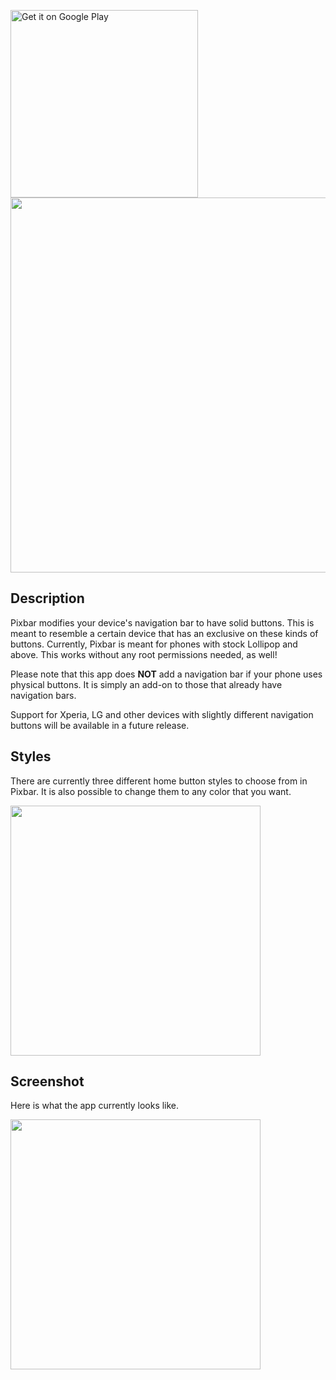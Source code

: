 <a href="ttps://play.google.com/store/apps/details?id=com.dunrite.pixbar&utm_source=github&pcampaignid=MKT-Other-global-all-co-prtnr-py-PartBadge-Mar2515-1"><img alt="Get it on Google Play" src="https://play.google.com/intl/en_us/badges/images/generic/en_badge_web_generic.png" width="300"/></a>
<img src="http://i.imgur.com/UUarDd9.png" width="600"/>

Description
-----------
Pixbar modifies your device's navigation bar to have solid buttons. This is meant to resemble a certain device that has an exclusive on these kinds of buttons. Currently, Pixbar is meant for phones with stock Lollipop and above. This works without any root permissions needed, as well!

Please note that this app does **NOT** add a navigation bar if your phone uses physical buttons. It is simply an add-on to those that already have navigation bars.

Support for Xperia, LG and other devices with slightly different navigation buttons will be available in a future release.

Styles
------------
There are currently three different home button styles to choose from in Pixbar. It is also possible to change them to any color that you want.

<img src="http://i.imgur.com/wF2af4s.png" width="400"/>

Screenshot
------------
Here is what the app currently looks like.

<img src="http://i.imgur.com/4Vf8fPG.png" width="400"/>
